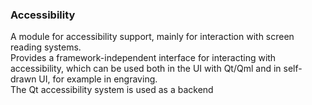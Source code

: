 ### Accessibility 

A module for accessibility support, mainly for interaction with screen reading systems.   
Provides a framework-independent interface for interacting with accessibility, which can be used both in the UI with Qt/Qml and in self-drawn UI, for example in engraving.   
The Qt accessibility system is used as a backend 

